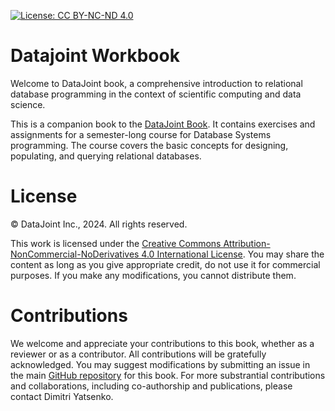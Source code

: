 [![License: CC BY-NC-ND 4.0](https://img.shields.io/badge/License-CC%20BY--NC--ND%204.0-lightgrey.svg)](https://creativecommons.org/licenses/by-nc-nd/4.0/)

# Datajoint Workbook

Welcome to DataJoint book, a comprehensive introduction to relational database programming in the context of scientific computing and data science.

This is a companion book to the [DataJoint Book](https://dimitri-yatsenko.datajoint.io/datajoint-book).
It contains exercises and assignments for a semester-long course for Database Systems programming.
The course covers the basic concepts for designing, populating, and querying relational databases.

# License

© DataJoint Inc., 2024. All rights reserved.

This work is licensed under the [Creative Commons Attribution-NonCommercial-NoDerivatives 4.0 International License](LICENSE.md).
You may share the content as long as you give appropriate credit, do not use it for commercial purposes.
If you make any modifications, you cannot distribute them.

# Contributions 
We welcome and appreciate your contributions to this book, whether as a reviewer or as a contributor.
All contributions will be gratefully acknowledged.
You may suggest modifications by submitting an issue in the main [GitHub repository](https://github.com/dimitri-yatsenko/datajoint-book) for this book.
For more substrantial contributions and collaborations, including co-authorship and publications, please contact Dimitri Yatsenko.
